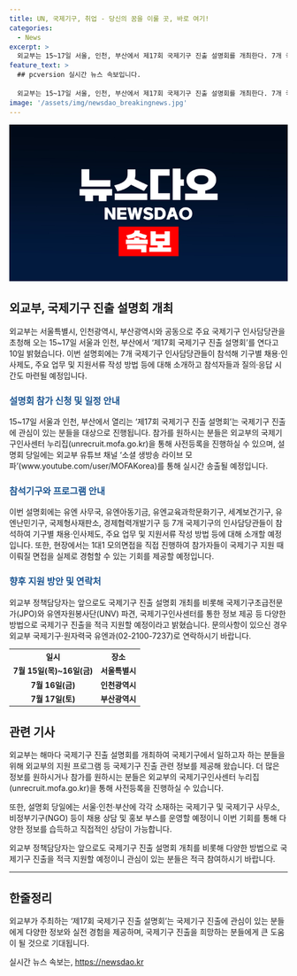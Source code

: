 ```yaml
---
title: UN, 국제기구, 취업 - 당신의 꿈을 이룰 곳, 바로 여기!
categories:
  - News
excerpt: >
  외교부는 15~17일 서울, 인천, 부산에서 제17회 국제기구 진출 설명회를 개최한다. 7개 국제기구 인사담당관이 참석해 기구별 채용·인사제도, 업무 소개 및 면접 경험 등을 안내할 예정이다. 참가자는 사전등록하여 유튜브 채널을 통해 실시간으로 참여할 수 있다. 또한 국제기구 채용 상담부스도 운영될 예정이다. 외교부는 향후도 다양한 방법으로 국제기구 진출을 적극 지원할 계획이며 자세한 정보는 외교부 국제기구·원자력국 유엔과로 문의할 수 있다. (자료출처=정책브리핑 www.korea.kr)
feature_text: >
  ## pcversion 실시간 뉴스 속보입니다.

  외교부는 15~17일 서울, 인천, 부산에서 제17회 국제기구 진출 설명회를 개최한다. 7개 국제기구 인사담당관이 참석해 기구별 채용·인사제도, 업무 소개 및 면접 경험 등을 안내할 예정이다. 참가자는 사전등록하여 유튜브 채널을 통해 실시간으로 참여할 수 있다. 또한 국제기구 채용 상담부스도 운영될 예정이다. 외교부는 향후도 다양한 방법으로 국제기구 진출을 적극 지원할 계획이며 자세한 정보는 외교부 국제기구·원자력국 유엔과로 문의할 수 있다. (자료출처=정책브리핑 www.korea.kr)
image: '/assets/img/newsdao_breakingnews.jpg'
---
```


<p><img src="/assets/img/newsdao_breakingnews.jpg" alt="pcversion 속보" /></p>

<h2 data-ke-size="size26">외교부, 국제기구 진출 설명회 개최</h2>

<p data-ke-size="size16">외교부는 서울특별시, 인천광역시, 부산광역시와 공동으로 주요 국제기구 인사담당관을 초청해 오는 15~17일 서울과 인천, 부산에서 ‘제17회 국제기구 진출 설명회’를 연다고 10일 밝혔습니다. 이번 설명회에는 7개 국제기구 인사담당관들이 참석해 기구별 채용·인사제도, 주요 업무 및 지원서류 작성 방법 등에 대해 소개하고 참석자들과 질의·응답 시간도 마련될 예정입니다.</p>

<h3><b><span style="color: #1a5490;">설명회 참가 신청 및 일정 안내</span></b></h3>

<p data-ke-size="size16">15~17일 서울과 인천, 부산에서 열리는 ‘제17회 국제기구 진출 설명회’는 국제기구 진출에 관심이 있는 분들을 대상으로 진행됩니다. 참가를 원하시는 분들은 외교부의 국제기구인사센터 누리집(unrecruit.mofa.go.kr)을 통해 사전등록을 진행하실 수 있으며, 설명회 당일에는 외교부 유튜브 채널 ‘소셜 생방송 라이브 모파’(www.youtube.com/user/MOFAKorea)를 통해 실시간 송출될 예정입니다.</p>

<h3><b><span style="color: #1a5490;">참석기구와 프로그램 안내</span></b></h3>

<p data-ke-size="size16">이번 설명회에는 유엔 사무국, 유엔아동기금, 유엔교육과학문화기구, 세계보건기구, 유엔난민기구, 국제형사재판소, 경제협력개발기구 등 7개 국제기구의 인사담당관들이 참석하여 기구별 채용·인사제도, 주요 업무 및 지원서류 작성 방법 등에 대해 소개할 예정입니다. 또한, 현장에서는 1대1 모의면접을 직접 진행하여 참가자들이 국제기구 지원 때 이뤄질 면접을 실제로 경험할 수 있는 기회를 제공할 예정입니다.</p>

<h3><b><span style="color: #1a5490;">향후 지원 방안 및 연락처</span></b></h3>

<p data-ke-size="size16">외교부 정책담당자는 앞으로도 국제기구 진출 설명회 개최를 비롯해 국제기구초급전문가(JPO)와 유엔자원봉사단(UNV) 파견, 국제기구인사센터를 통한 정보 제공 등 다양한 방법으로 국제기구 진출을 적극 지원할 예정이라고 밝혔습니다. 문의사항이 있으신 경우 외교부 국제기구·원자력국 유엔과(02-2100-7237)로 연락하시기 바랍니다.</p>

<table>
    <tr>
        <th>일시</th>
        <th>장소</th>
    </tr>
    <tr>
        <td style="text-align: center; height: 17px;"><b>7월 15일(목)~16일(금)</b></td>
        <td style="text-align: center; height: 17px;"><b>서울특별시</b></td>
    </tr>
    <tr>
        <td style="text-align: center; height: 17px;"><b>7월 16일(금)</b></td>
        <td style="text-align: center; height: 17px;"><b>인천광역시</b></td>
    </tr>
    <tr>
        <td style="text-align: center; height: 17px;"><b>7월 17일(토)</b></td>
        <td style="text-align: center; height: 17px;"><b>부산광역시</b></td>
    </tr>
</table>

<h2 data-ke-size="size26">관련 기사</h2>

<p data-ke-size="size16">외교부는 해마다 국제기구 진출 설명회를 개최하여 국제기구에서 일하고자 하는 분들을 위해 외교부의 지원 프로그램 등 국제기구 진출 관련 정보를 제공해 왔습니다. 더 많은 정보를 원하시거나 참가를 원하시는 분들은 외교부의 국제기구인사센터 누리집(unrecruit.mofa.go.kr)을 통해 사전등록을 진행하실 수 있습니다.</p>

<p data-ke-size="size16">또한, 설명회 당일에는 서울·인천·부산에 각각 소재하는 국제기구 및 국제기구 사무소, 비정부기구(NGO) 등이 채용 상담 및 홍보 부스를 운영할 예정이니 이번 기회를 통해 다양한 정보를 습득하고 직접적인 상담이 가능합니다.</p>

<p data-ke-size="size16">외교부 정책담당자는 앞으로도 국제기구 진출 설명회 개최를 비롯해 다양한 방법으로 국제기구 진출을 적극 지원할 예정이니 관심이 있는 분들은 적극 참여하시기 바랍니다.</p>

<hr>

<h2 data-ke-size="size26">한줄정리</h2>

<p data-ke-size="size16">외교부가 주최하는 ‘제17회 국제기구 진출 설명회’는 국제기구 진출에 관심이 있는 분들에게 다양한 정보와 실전 경험을 제공하며, 국제기구 진출을 희망하는 분들에게 큰 도움이 될 것으로 기대됩니다.</p>
실시간 뉴스 속보는, <a href="https://newsdao.kr" rel="dofollow">https://newsdao.kr</a>


